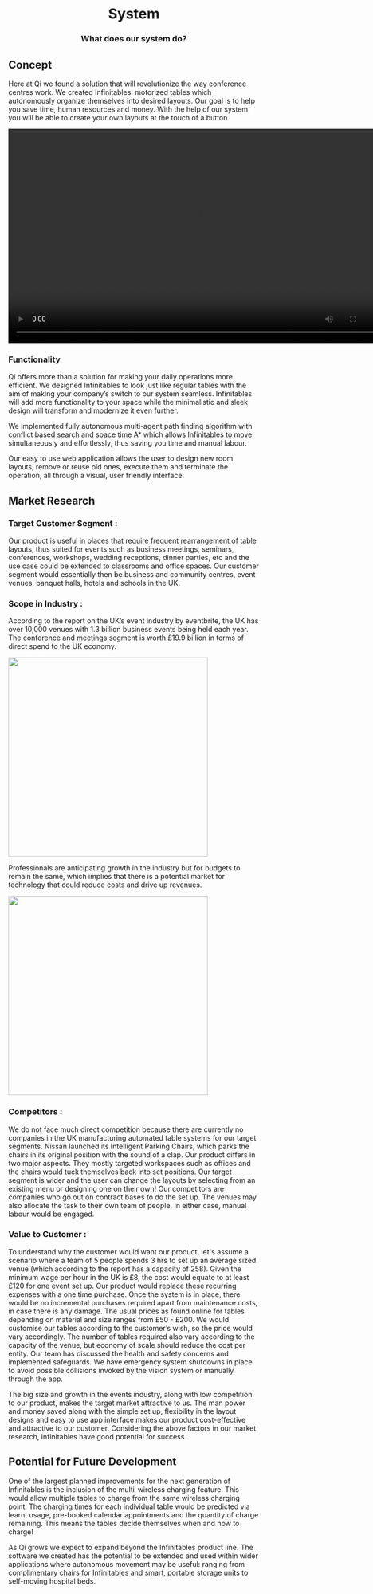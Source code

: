 <h1 align="center">System</h1>
<h3 align="center">What does our system do?</h3>

## Concept

Here at Qi we found a solution that will revolutionize the way conference centres work. We created Infinitables: motorized tables which autonomously organize themselves into desired layouts. Our goal is to help you save time, human resources and money. With the help of our system you will be able to create your own layouts at the touch of a button.

<video width="764" height="430" controls>
  <source src="static/videos/value_prop.mp4" type="video/mp4">
</video>


### Functionality

Qi offers more than a solution for making your daily operations more efficient. We designed Infinitables to look just like regular tables with the aim of making your company’s switch to our system seamless. Infinitables will add more functionality to your space while the minimalistic and sleek design will transform and modernize it even further.

We implemented fully autonomous multi-agent path finding algorithm with conflict based search and space time A* which allows Infinitables to move simultaneously and effortlessly, thus saving you time and manual labour.

Our easy to use web application allows the user to design new room layouts, remove or reuse old ones, execute them and terminate the operation, all through a visual, user friendly interface.


## Market Research


### Target Customer Segment :

Our product is useful in places that require frequent rearrangement of table layouts, thus suited for events such as business meetings, seminars, conferences, workshops, wedding receptions, dinner parties, etc and the use case could be extended to classrooms and office spaces. Our customer segment would essentially then be business and community centres, event venues, banquet halls, hotels and schools in the UK. 

### Scope in Industry : 

According to the report on the UK’s event industry by eventbrite, the UK has over 10,000 venues with 1.3 billion business events being held each year. The conference and meetings segment is worth £19.9 billion in terms of direct spend to the UK economy. 

<img src="static/imgs/market_reseach1.png" width="400"/> 

Professionals are anticipating growth in the industry but for budgets to remain the same, which implies that there is a potential market for technology that could reduce costs and drive up revenues. 

<img src="static/imgs/market_research2.png" width="400"/> 

### Competitors :

We do not face much direct competition because there are currently no companies in the UK manufacturing automated table systems for our target segments. Nissan launched its Intelligent Parking Chairs, which parks the chairs in its original position with the sound of a clap. Our product differs in two major aspects. They mostly targeted workspaces such as offices and the chairs would tuck themselves back into set positions. Our target segment is wider and the user can change the layouts by selecting from an existing menu or designing one on their own! 
Our competitors are companies who go out on contract bases to do the set up. The venues may also allocate the task to their own team of people. In either case, manual labour would be engaged. 


### Value to Customer :
To understand why the customer would want our product, let's assume a scenario where a team of 5 people spends 3 hrs to set up an average sized venue (which according to the report has a capacity of 258). Given the minimum wage per hour in the UK is £8, the cost would equate to at least £120 for one event set up. 
Our product would replace these recurring expenses with a one time purchase.  Once the system is in place, there would be no incremental purchases required apart from maintenance costs, in case there is any damage. 
The usual prices as found online for tables depending on material and size ranges from £50 - £200. We would customise our tables according to the customer’s wish, so the price would vary accordingly. The number of tables required also vary according to the capacity of the venue, but economy of scale should reduce the cost per entity. 
Our team has discussed the health and safety concerns and implemented safeguards. We have emergency system shutdowns in place to avoid possible collisions invoked by the vision system or manually through the app. 


The big size and growth in the events industry, along with low competition to our product, makes the target market attractive to us. The man power and money saved along with the simple set up, flexibility in the layout designs and easy to use app interface makes our product cost-effective and attractive to our customer. Considering the above factors in our market research, infinitables have good potential for success. 



## Potential for Future Development

One of the largest planned improvements for the next generation of Infinitables is the inclusion of the multi-wireless charging feature. This would allow multiple tables to charge from the same wireless charging point. The charging times for each individual table would be predicted via learnt usage, pre-booked calendar appointments and the quantity of charge remaining. This means the tables decide themselves when and how to charge!

As Qi grows we expect to expand beyond the Infinitables product line. The software we created has the potential to be extended and used within wider applications where autonomous movement may be useful: ranging from complimentary chairs for Infinitables and smart, portable storage units to self-moving hospital beds.
